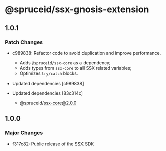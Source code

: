 # @spruceid/ssx-gnosis-extension

## 1.0.1

### Patch Changes

- c989838: Refactor code to avoid duplication and improve performance.
  - Adds `@spruceid/ssx-core` as a dependency;
  - Adds types from `ssx-core` to all SSX related variables;
  - Optimizes `try/catch` blocks.

- Updated dependencies [c989838]
- Updated dependencies [83c314c]
  - @spruceid/ssx-core@2.0.0

## 1.0.0

### Major Changes

- f317c82: Public release of the SSX SDK

